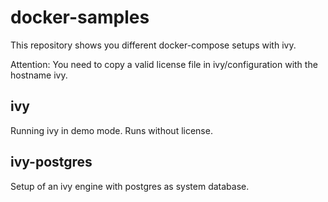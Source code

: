 # docker-samples

This repository shows you different docker-compose setups with ivy.

Attention: You need to copy a valid license file in ivy/configuration
with the hostname ivy.

## ivy

Running ivy in demo mode. Runs without license.

## ivy-postgres

Setup of an ivy engine with postgres as system database.
